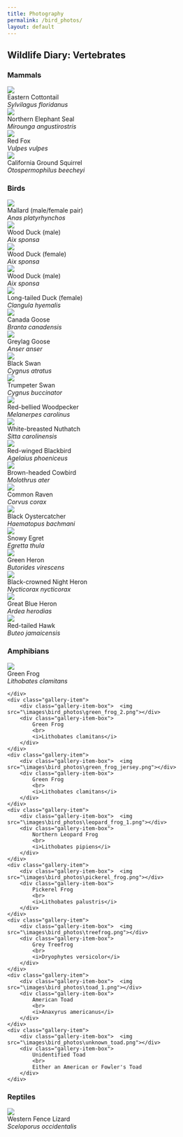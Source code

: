 ```yaml
---
title: Photography
permalink: /bird_photos/
layout: default
---
```

<h2>Wildlife Diary: Vertebrates</h2>

<h3> Mammals </h3>

<div class="gallery-container-small">
	<div class="gallery-item">	
		<div class="gallery-item-box">	<img src="\images\bird_photos\rabbit.png"></div>
		<div class="gallery-item-box">
			Eastern Cottontail
			<br>
			<i>Sylvilagus floridanus</i>
		</div>
	</div>
	<div class="gallery-item">	
		<div class="gallery-item-box">	<img src="\images\bird_photos\seals.png"></div>
		<div class="gallery-item-box">
			Northern Elephant Seal
			<br>
			<i>Mirounga angustirostris</i>
		</div>
	</div>
	<div class="gallery-item">	
		<div class="gallery-item-box">	<img src="\images\bird_photos\fox.png"></div>
		<div class="gallery-item-box">
			Red Fox
			<br>
			<i>Vulpes vulpes</i>
		</div>
	</div>
	<div class="gallery-item">	
		<div class="gallery-item-box">	<img src="\images\bird_photos\california_ground_squirrel.png"></div>
		<div class="gallery-item-box">
			California Ground Squirrel
			<br>
			<i>Otospermophilus beecheyi</i>
		</div>
	</div>
</div>	

<h3> Birds </h3>
<div class="gallery-container-small">
	<div class="gallery-item">
		<div class="gallery-item-box">	
		<img src="\images\bird_photos\mallards.png">
		</div>
		<div class="gallery-item-box">
			Mallard (male/female pair)
            <br>
            <i>Anas platyrhynchos</i>
		</div>
	</div>
	<div class="gallery-item">
		<div class="gallery-item-box">	
		<img src="\images\bird_photos\wood_duck_4.png">
		</div>
		<div class="gallery-item-box">
			Wood Duck (male)
            <br>
            <i>Aix sponsa</i>
		</div>
	</div>
	<div class="gallery-item">
		<div class="gallery-item-box">	
		<img src="\images\bird_photos\wood_duck_2.png">
		</div>
		<div class="gallery-item-box">
			Wood Duck (female)
            <br>
            <i>Aix sponsa</i>
		</div>
	</div>
	<div class="gallery-item">
		<div class="gallery-item-box">	
		<img src="\images\bird_photos\wood_duck_3.png">
		</div>
		<div class="gallery-item-box">
			Wood Duck (male)
            <br>
            <i>Aix sponsa</i>
		</div>
	</div>
	<div class="gallery-item">
		<div class="gallery-item-box">	
		<img src="\images\bird_photos\longtail.png">
		</div>
		<div class="gallery-item-box">
            Long-tailed Duck (female)
            <br>
            <i>Clangula hyemalis</i>
		</div>
	</div>
	<div class="gallery-item">
		<div class="gallery-item-box">	
		<img src="\images\bird_photos\canada_goose.png">
		</div>
		<div class="gallery-item-box">
            Canada Goose
            <br>
            <i>Branta canadensis</i>
		</div>
	</div>
	<div class="gallery-item">
		<div class="gallery-item-box">	
		<img src="\images\bird_photos\greylag.png">
		</div>
		<div class="gallery-item-box">
            Greylag Goose
            <br>
            <i>Anser anser</i>
		</div>
	</div>
	<div class="gallery-item">
		<div class="gallery-item-box">	
		<img src="\images\bird_photos\black_swan.png">
		</div>
		<div class="gallery-item-box">
            Black Swan
            <br>
            <i>Cygnus atratus</i>
		</div>
	</div>
	<div class="gallery-item">
		<div class="gallery-item-box">	
		<img src="\images\bird_photos\trumpeter_swan.png">
		</div>
		<div class="gallery-item-box">
            Trumpeter Swan
            <br>
            <i>Cygnus buccinator</i>
		</div>
	</div>
	<div class="gallery-item">
		<div class="gallery-item-box">	
		<img src="\images\bird_photos\red_bellied.png">
		</div>
		<div class="gallery-item-box">
			Red-bellied Woodpecker
            <br>
            <i>Melanerpes carolinus</i>
		</div>
	</div>
	<div class="gallery-item">
		<div class="gallery-item-box">	
		<img src="\images\bird_photos\nuthatch.png">
		</div>
		<div class="gallery-item-box">
			White-breasted Nuthatch
            <br>
            <i>Sitta carolinensis</i>
		</div>
	</div>
	<div class="gallery-item">
		<div class="gallery-item-box">	
		<img src="\images\bird_photos\blackbird.png">
		</div>
		<div class="gallery-item-box">
			Red-winged Blackbird
            <br>
            <i>Agelaius phoeniceus</i>
		</div>
	</div>
	<div class="gallery-item">
		<div class="gallery-item-box">	
		<img src="\images\bird_photos\cowbird.png">
		</div>
		<div class="gallery-item-box">
			Brown-headed Cowbird
            <br>
            <i>Molothrus ater</i>
		</div>
	</div>
	<div class="gallery-item">
		<div class="gallery-item-box">	
		<img src="\images\bird_photos\raven.png">
		</div>
		<div class="gallery-item-box">
			Common Raven
            <br>
            <i>Corvus corax</i>
		</div>
	</div>
	<div class="gallery-item">
		<div class="gallery-item-box">	
		<img src="\images\bird_photos\oystercatcher.png">
		</div>
		<div class="gallery-item-box">
			Black Oystercatcher
			<br>
			<i>Haematopus bachmani</i>
		</div>
	</div>
	<div class="gallery-item">
		<div class="gallery-item-box">	
		<img src="\images\bird_photos\egret.png">
		</div>
		<div class="gallery-item-box">
			Snowy Egret
			<br>
			<i>Egretta thula</i>
		</div>
	</div>
	<div class="gallery-item">
		<div class="gallery-item-box">	
		<img src="\images\bird_photos\green_heron.png">
		</div>
		<div class="gallery-item-box">
			Green Heron
			<br>
			<i>Butorides virescens</i>
		</div>
	</div>
	<div class="gallery-item">
		<div class="gallery-item-box">	
		<img src="\images\bird_photos\night_heron.png">
		</div>
		<div class="gallery-item-box">
			Black-crowned Night Heron
			<br>
			<i>Nycticorax nycticorax</i>
		</div>
	</div>
	<div class="gallery-item">
		<div class="gallery-item-box">	
		<img src="\images\bird_photos\heron.png">
		</div>
		<div class="gallery-item-box">
			Great Blue Heron
			<br>
			<i>Ardea herodias</i>
		</div>
	</div>
	<div class="gallery-item">
		<div class="gallery-item-box">	
		<img src="\images\bird_photos\rth.png">
		</div>
		<div class="gallery-item-box">
			Red-tailed Hawk
			<br>
			<i>Buteo jamaicensis</i>
		</div>
	</div>
</div>

<h3> Amphibians </h3>

<div class="gallery-container-small">
	<div class="gallery-item">	
		<div class="gallery-item-box">	<img src="\images\bird_photos\green_frog_1.png"></div>
		<div class="gallery-item-box">
			Green Frog
			<br>
			<i>Lithobates clamitans</i>
		</div>
		
	</div>
	<div class="gallery-item">
		<div class="gallery-item-box">	<img src="\images\bird_photos\green_frog_2.png"></div>
		<div class="gallery-item-box">
			Green Frog
			<br>
			<i>Lithobates clamitans</i>
		</div>
	</div>
	<div class="gallery-item">
		<div class="gallery-item-box">	<img src="\images\bird_photos\green_frog_jersey.png"></div>
		<div class="gallery-item-box">
			Green Frog
			<br>
			<i>Lithobates clamitans</i>
		</div>
	</div>
	<div class="gallery-item">
		<div class="gallery-item-box">	<img src="\images\bird_photos\leopard_frog_1.png"></div>
		<div class="gallery-item-box">
			Northern Leopard Frog
			<br>
			<i>Lithobates pipiens</i>
		</div>
	</div>
	<div class="gallery-item">
		<div class="gallery-item-box">	<img src="\images\bird_photos\pickerel_frog.png"></div>
		<div class="gallery-item-box">
			Pickerel Frog
			<br>
			<i>Lithobates palustris</i>
		</div>
	</div>
	<div class="gallery-item">
		<div class="gallery-item-box">	<img src="\images\bird_photos\treefrog.png"></div>
		<div class="gallery-item-box">
			Grey Treefrog
			<br>
			<i>Dryophytes versicolor</i>
		</div>
	</div>
	<div class="gallery-item">
		<div class="gallery-item-box">	<img src="\images\bird_photos\toad_1.png"></div>
		<div class="gallery-item-box">
			American Toad
			<br>
			<i>Anaxyrus americanus</i>
		</div>
	</div>
	<div class="gallery-item">
		<div class="gallery-item-box">	<img src="\images\bird_photos\unknown_toad.png"></div>
		<div class="gallery-item-box">
			Unidentified Toad
			<br>
			Either an American or Fowler's Toad
		</div>
	</div>
</div>	


<h3> Reptiles </h3>

<div class="gallery-container-small">
	<div class="gallery-item">	
		<div class="gallery-item-box">	<img src="\images\bird_photos\lizard.png"></div>
		<div class="gallery-item-box">
			Western Fence Lizard
			<br>
			<i>Sceloporus occidentalis</i>
		</div>
	</div>
</div>	
